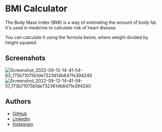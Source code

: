 
# BMI Calculator

The Body Mass Index (BMI) is a way of estimating the amount of body fat. It's used in medicine to calculate risk of heart disease.

You can calculate it using the formula below, where weight divided by height squared.

## Screenshots

![Screenshot_2022-09-12-14-41-54-63_f73b71075b1de7323614b647fe394240](https://user-images.githubusercontent.com/64180671/189686008-dd792882-37ba-4573-a84c-31dfb70738be.jpg)
![Screenshot_2022-09-12-14-41-58-57_f73b71075b1de7323614b647fe394240](https://user-images.githubusercontent.com/64180671/189686022-c5d7e4f2-9949-4296-89c2-1b4554647c23.jpg)



## Authors

- [GitHub](https://github.com/khalil227)
- [LinkedIn](https://www.linkedin.com/in/khalilbnd)
- [Instagram](https://www.instagram.com/khalilbnd.exe/)


